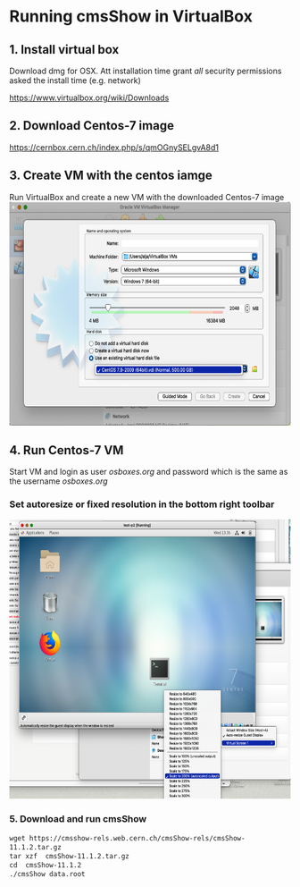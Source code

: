 # Running cmsShow in VirtualBox
## 1. Install virtual box
 Download dmg for OSX. Att installation time grant *all* security permissions asked the install time (e.g. network) 

https://www.virtualbox.org/wiki/Downloads

## 2. Download Centos-7 image 
https://cernbox.cern.ch/index.php/s/qmOGnySELgvA8d1

## 3. Create VM with the centos iamge

Run VirtualBox and create a new VM with the downloaded Centos-7 image
<br>
<img src="https://raw.githubusercontent.com/alja/fireworks-virtualbox/main/img/NewVM-virtualdisk.png" height="400px">

## 4. Run Centos-7 VM 
Start VM and login as user *osboxes.org* and password which is the same as the username *osboxes.org*

### Set autoresize or fixed resolution in the bottom right toolbar 

<img src="https://raw.githubusercontent.com/alja/fireworks-virtualbox/main/img/vbox-autresize.png" height="500px">

### 5. Download and run cmsShow
```
wget https://cmsshow-rels.web.cern.ch/cmsShow-rels/cmsShow-11.1.2.tar.gz
tar xzf  cmsShow-11.1.2.tar.gz
cd  cmsShow-11.1.2
./cmsShow data.root
```


